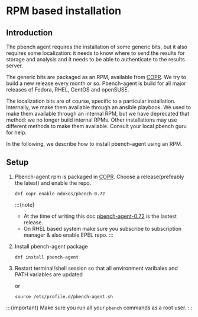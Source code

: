 # RPM based installation

## Introduction

The pbench agent requires the installation of some generic bits, but it also requires some localization: it needs to know where to send the results for storage and analysis and it needs to be able to authenticate to the results server.

The generic bits are packaged as an RPM, available from [COPR](https://copr.fedorainfracloud.org/coprs/ndokos). We try to build a new release every month or so. Pbench-agent is build for  all major releases of Fedora, RHEL, CentOS and openSUSE.

The localization bits are of course, specific to a particular installation. Internally, we make them available through an ansible playbook. We used to make them available through an internal RPM, but we have deprecated that method: we no longer build internal RPMs. Other installations may use different methods to make them available. Consult your local pbench guru for help.

In the following, we describe how to install pbench-agent using an RPM.

## Setup

1. Pbench-agent rpm is packaged in [COPR](https://copr.fedorainfracloud.org/coprs/ndokos). Choose a release(prefeably the latest) and enable the repo.

	```console
	dnf copr enable ndokos/pbench-0.72
	```

    :::{note}
	- At the time of writing this doc  [pbench-agent-0.72](https://copr.fedorainfracloud.org/coprs/ndokos/pbench-0.72) is the lastest release.
    - On RHEL based system make sure you subscribe to subscription manager & also enable EPEL repo.
    :::

2. Install pbench-agent package

	```console
	dnf install pbench-agent
	```

3. Restart terminal/shell session so that all environment varibales and PATH variables are updated

	or 

	```console
	source /etc/profile.d/pbench-agent.sh
	```

:::{important}
Make sure you run all your `pbench` commands as a root user.
:::
